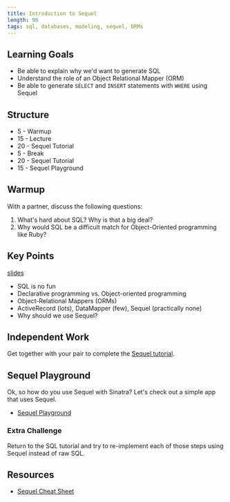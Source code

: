 ```yaml
---
title: Introduction to Sequel
length: 90
tags: sql, databases, modeling, sequel, ORMs
---
```


## Learning Goals

* Be able to explain why we'd want to generate SQL
* Understand the role of an Object Relational Mapper (ORM)
* Be able to generate `SELECT` and `INSERT` statements with `WHERE` using Sequel

## Structure

* 5 - Warmup
* 15 - Lecture
* 20 - Sequel Tutorial
* 5 - Break
* 20 - Sequel Tutorial
* 15 - Sequel Playground

## Warmup

With a partner, discuss the following questions: 

1. What's hard about SQL? Why is that a big deal?
2. Why would SQL be a difficult match for Object-Oriented programming like Ruby?

## Key Points

[slides](https://www.dropbox.com/s/75t98l4lnmr1ub4/intro_to_sequel.key?dl=0)

* SQL is no fun
* Declarative programming vs. Object-oriented programming
* Object-Relational Mappers (ORMs)
* ActiveRecord (lots), DataMapper (few), Sequel (practically none)
* Why should we use Sequel? 

## Independent Work

Get together with your pair to complete the
[Sequel tutorial](http://tutorials.jumpstartlab.com/topics/sql/sequel.html).

## Sequel Playground

Ok, so how do you use Sequel with Sinatra? Let's check out a simple app that uses Sequel.

* [Sequel Playground](https://github.com/rwarbelow/sequel-playground) 

### Extra Challenge

Return to the SQL tutorial and try to re-implement each of those steps using
Sequel instead of raw SQL.

## Resources

* [Sequel Cheat Sheet](http://sequel.jeremyevans.net/rdoc/files/doc/cheat_sheet_rdoc.html)
